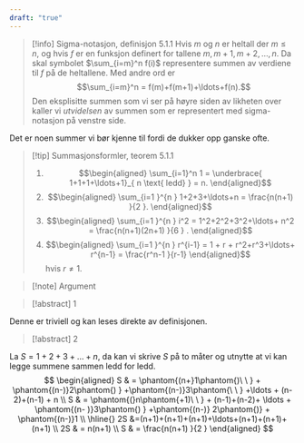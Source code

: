 ```yaml
---
draft: "true"
---
```

> [!info] Sigma-notasjon, definisjon 5.1.1
> Hvis $m$ og $n$ er heltall der $m\leq n$, og hvis $f$ er en funksjon definert for tallene $m, m+1, m+2, \ldots, n$. Da skal symbolet $\sum_{i=m}^n f(i)$ representere summen av verdiene til $f$ på de heltallene. Med andre ord er
> $$\sum_{i=m}^n = f(m)+f(m+1)+\ldots+f(n).$$ 
>  Den eksplisitte summen som vi ser på høyre siden av likheten over kaller vi *utvidelsen* av summen som er representert med sigma-notasjon på venstre side. 

Det er noen summer vi bør kjenne til fordi de dukker opp ganske ofte.

> [!tip] Summasjonsformler, teorem 5.1.1
> 1. $$\begin{aligned} \sum_{i=1}^n 1 = \underbrace{ 1+1+1+\ldots+1}_{ n \text{ ledd} } = n.  \end{aligned}$$  
> 2. $$\begin{aligned} \sum_{i=1 }^{n } 1+2+3+\ldots+n = \frac{n(n+1) }{2 }.   \end{aligned}$$ 
> 3. $$\begin{aligned} \sum_{i=1 }^{n } i^2 = 1^2+2^2+3^2+\ldots+ n^2 = \frac{n(n+1)(2n+1) }{6 } .  \end{aligned}$$ 
> 4. $$\begin{aligned} \sum_{i=1 }^{n } r^{i-1} = 1 + r + r^2+r^3+\ldots+ r^{n-1} = \frac{r^n-1 }{r-1}   \end{aligned}$$ hvis $r\neq 1$. 


> [!note] Argument 
> 

> [!abstract]  1
> 

Denne er triviell og kan leses direkte av definisjonen.

> [!abstract]  2
> 

La $S = 1+2+3+\ldots + n$, da kan vi skrive $S$ på to måter og utnytte at vi kan legge summene sammen ledd for ledd.
$$
\begin{aligned} 
  S & = \phantom{(n+}1\phantom{)\ \ } + \phantom{(n-)}2\phantom{) }  +\phantom{(n-)}3\phantom{\ \ }  +\ldots + (n-2)+(n-1) + n \\
  S & = \phantom{(}n\phantom{+1)\ \ } + (n-1)+(n-2)+ \ldots + \phantom{(n- )}3\phantom{) } +\phantom{(n-)} 2\phantom{)} + \phantom{(n-)}1 \\
  \hline{} 2S &=(n+1)+(n+1)+(n+1)+\ldots+(n+1)+(n+1)+(n+1) \\
  2S & = n(n+1) \\
  S & = \frac{n(n+1) }{2 } 
\end{aligned} 
$$
